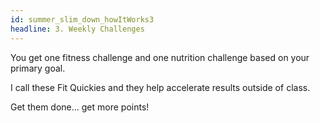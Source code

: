 ```yaml
---
id: summer_slim_down_howItWorks3
headline: 3. Weekly Challenges
---
```


You get one fitness challenge and one nutrition challenge based on your primary goal.

I call these Fit Quickies and they help accelerate results outside of class.

Get them done... get more points!
